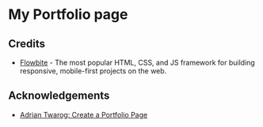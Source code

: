 # My Portfolio page


## Credits

- [Flowbite](https://flowbite.com/) - The most popular HTML, CSS, and JS framework for building responsive, mobile-first projects on the web.
## Acknowledgements

- [Adrian Twarog: Create a Portfolio Page](https://youtu.be/O3m-OMfYgW8)

